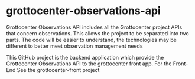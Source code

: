 # grottocenter-observations-api

Grottocenter Observations API includes all the Grottocenter project APIs that concern observations. This allows the project to be separated into two parts. The code will be easier to understand, the technologies may be different to better meet observation management needs

This GitHub project is the backend application which provide the Grottocenter Observations API to the grottocenter front app. For the Front-End See the grottocenter-front project
